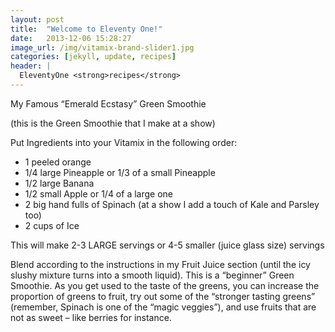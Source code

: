 ```yaml
---
layout: post
title:  "Welcome to Eleventy One!"
date:   2013-12-06 15:28:27
image_url: /img/vitamix-brand-slider1.jpg
categories: [jekyll, update, recipes]
header: |
  EleventyOne <strong>recipes</strong>
---
```


My Famous “Emerald Ecstasy” Green Smoothie

(this is the Green Smoothie that I make at a show)

Put Ingredients into your Vitamix in the following order:

- 1 peeled orange
- 1/4 large Pineapple or 1/3 of a small Pineapple
- 1/2 large Banana
- 1/2 small Apple or 1/4 of a large one
- 2 big hand fulls of Spinach (at a show I add a touch of Kale and Parsley too)
- 2 cups of Ice

This will make 2-3 LARGE servings or 4-5 smaller (juice glass size) servings

Blend according to the instructions in my Fruit Juice section (until the icy slushy mixture turns into a smooth liquid). This is a “beginner” Green Smoothie. As you get used to the taste of the greens, you can increase the proportion of greens to fruit, try out some of the “stronger tasting greens” (remember, Spinach is one of the “magic veggies”), and use fruits that are not as sweet – like berries for instance.


